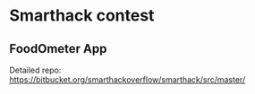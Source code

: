# Smarthack contest
## FoodOmeter App


Detailed repo: https://bitbucket.org/smarthackoverflow/smarthack/src/master/